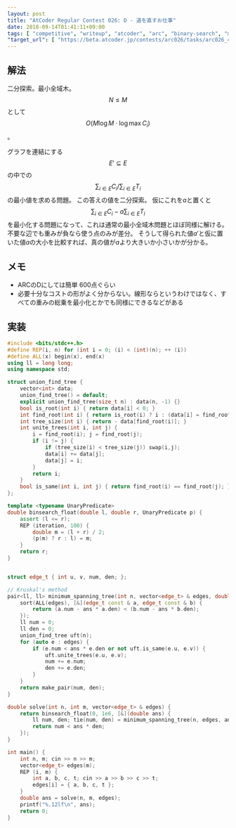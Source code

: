 ```yaml
---
layout: post
title: "AtCoder Regular Contest 026: D - 道を直すお仕事"
date: 2018-09-14T01:41:11+09:00
tags: [ "competitive", "writeup", "atcoder", "arc", "binary-search", "minimum-spanning-tree" ]
"target_url": [ "https://beta.atcoder.jp/contests/arc026/tasks/arc026_4" ]
---
```


## 解法

二分探索。最小全域木。$$N \le M$$として$$O(M \log M \cdot \log \max C_i)$$。

グラフを連結にする$$E' \subseteq E$$の中での$$\sum _ {i \in E} C_i / \sum _ {i \in E} T_i$$の最小値を求める問題。
この答えの値を二分探索。
仮にこれを$a$と置くと $$\sum _ {i \in E} C_i - a \sum _ {i \in E} T_i$$ を最小化する問題になって、これは通常の最小全域木問題とほぼ同様に解ける。
不要な辺でも重みが負なら使う点のみが差分。
そうして得られた値$a'$と仮に置いた値$a$の大小を比較すれば、真の値が$a$より大きいか小さいかが分かる。

## メモ

-   ARCのDにしては簡単 600点ぐらい
-   必要十分なコストの形がよく分からない。線形ならというわけではなく、すべての重みの総乗を最小化とかでも同様にできるなどがある

## 実装

``` c++
#include <bits/stdc++.h>
#define REP(i, n) for (int i = 0; (i) < (int)(n); ++ (i))
#define ALL(x) begin(x), end(x)
using ll = long long;
using namespace std;

struct union_find_tree {
    vector<int> data;
    union_find_tree() = default;
    explicit union_find_tree(size_t n) : data(n, -1) {}
    bool is_root(int i) { return data[i] < 0; }
    int find_root(int i) { return is_root(i) ? i : (data[i] = find_root(data[i])); }
    int tree_size(int i) { return - data[find_root(i)]; }
    int unite_trees(int i, int j) {
        i = find_root(i); j = find_root(j);
        if (i != j) {
            if (tree_size(i) < tree_size(j)) swap(i,j);
            data[i] += data[j];
            data[j] = i;
        }
        return i;
    }
    bool is_same(int i, int j) { return find_root(i) == find_root(j); }
};

template <typename UnaryPredicate>
double binsearch_float(double l, double r, UnaryPredicate p) {
    assert (l <= r);
    REP (iteration, 100) {
        double m = (l + r) / 2;
        (p(m) ? r : l) = m;
    }
    return r;
}


struct edge_t { int u, v, num, den; };

// Kruskal's method
pair<ll, ll> minimum_spanning_tree(int n, vector<edge_t> & edges, double ans) {
    sort(ALL(edges), [&](edge_t const & a, edge_t const & b) {
        return (a.num - ans * a.den) < (b.num - ans * b.den);
    });
    ll num = 0;
    ll den = 0;
    union_find_tree uft(n);
    for (auto e : edges) {
        if (e.num < ans * e.den or not uft.is_same(e.u, e.v)) {
            uft.unite_trees(e.u, e.v);
            num += e.num;
            den += e.den;
        }
    }
    return make_pair(num, den);
}

double solve(int n, int m, vector<edge_t> & edges) {
    return binsearch_float(0, 1e6, [&](double ans) {
        ll num, den; tie(num, den) = minimum_spanning_tree(n, edges, ans);
        return num < ans * den;
    });
}

int main() {
    int n, m; cin >> n >> m;
    vector<edge_t> edges(m);
    REP (i, m) {
        int a, b, c, t; cin >> a >> b >> c >> t;
        edges[i] = { a, b, c, t };
    }
    double ans = solve(n, m, edges);
    printf("%.12lf\n", ans);
    return 0;
}
```
